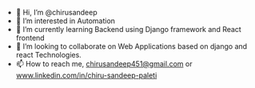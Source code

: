 - 👋 Hi, I’m @chirusandeep
- 👀 I’m interested in Automation
- 🌱 I’m currently learning Backend using Django framework and React frontend
- 💞️ I’m looking to collaborate on Web Applications based on django and react Technologies.
- 📫 How to reach me, chirusandeep451@gmail.com or www.linkedin.com/in/chiru-sandeep-paleti


<!---
chirusandeep/chirusandeep is a ✨ special ✨ repository because its `README.md` (this file) appears on your GitHub profile.
You can click the Preview link to take a look at your changes.
--->

